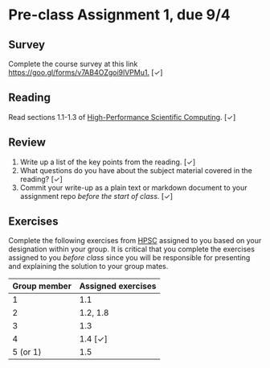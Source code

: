 # Pre-class Assignment 1, due 9/4

## Survey

Complete the course survey at this link <https://goo.gl/forms/v7AB4OZgoi9lVPMu1.> [✓]

## Reading

Read sections 1.1-1.3 of [High-Performance Scientific Computing](https://cmse-courses.slack.com/files/UC9P697JS/FCFH5HR6V/eijkhoutintrotohpc.pdf).  [✓]

## Review

1. Write up a list of the key points from the reading.  [✓]
2. What questions do you have about the subject material covered in the reading?  [✓]
3. Commit your write-up as a plain text or markdown document to your assignment repo _before the start of class_.  [✓]

## Exercises

Complete the following exercises from [HPSC](https://cmse-courses.slack.com/files/UC9P697JS/FCFH5HR6V/eijkhoutintrotohpc.pdf) assigned to you based on your designation within your group. It is critical that you complete the exercises assigned to you _before class_ since you will be responsible for presenting and explaining the solution to your group mates.

Group member | Assigned exercises
-------------|-------------------
1            | 1.1
2            | 1.2, 1.8
3            | 1.3
4            | 1.4  [✓]
5 (or 1)     | 1.5
